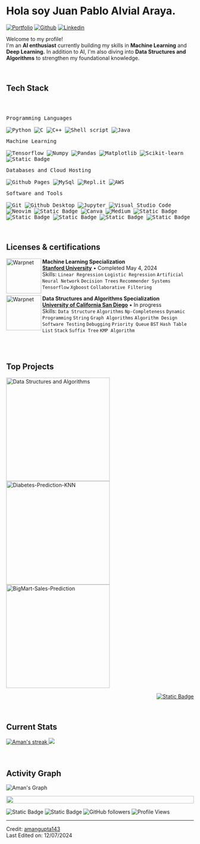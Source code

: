 <h1>Hola soy Juan Pablo Alvial Araya.</h1>

<!-- Header Links -->
[![Portfolio](https://img.shields.io/badge/-Portfolio-red?style=flat&logo=appveyor&logoColor=white)](https://bento.me/amangupta143)
[![Github](https://img.shields.io/badge/-Github-000?style=flat&logo=Github&logoColor=white)](https://github.com/amangupta143)
[![Linkedin](https://img.shields.io/badge/-LinkedIn-blue?style=flat&logo=Linkedin&logoColor=white)](https://www.linkedin.com/in/amangupta143/)



<!-- Short Bio -->
<p>Welcome to my profile! </br> I'm an <b>AI enthusiast</b> currently building my skills in <b>Machine Learning</b> and <b>Deep Learning.</b> In addition to AI, I'm also diving into <b>Data Structures and Algorithms</b> to strengthen my foundational knowledge.</p>


<!-- Tech Stack -->
</br>
<h2>Tech Stack</h2>

<div>
	<p style="display: inline-block;">
	<p>
		<kbd>
			<kbd>Programming Languages</kbd>
			<br>
			<br>
			<img alt="Python" src="https://img.shields.io/badge/Python-05122A?style=flat&logo=python">
			<img alt="C" src="https://img.shields.io/badge/C-05122A?logo=c&style=flat">
			<img alt="C++" src="https://img.shields.io/badge/C%2B%2B-05122A?logo=cplusplus&style=flat">
			<img src="https://img.shields.io/badge/Shell%20Script-05122A?style=flat&logo=gnu-bash&logoColor=white" alt="Shell script">
			<img alt="Java" src="https://img.shields.io/badge/Java-05122A?logo=openjdk&style=flat">
		</kbd>
	</p>
	<p>
		<kbd>
			<kbd>Machine Learning</kbd>
			<br>
			<br>
			<img alt="Tensorflow" src="https://img.shields.io/badge/Tensorflow-05122A?style=flat&logo=tensorflow">
			<img alt="Numpy" src="https://img.shields.io/badge/Numpy-05122A?style=flat&logo=numpy">
			<img alt="Pandas" src="https://img.shields.io/badge/Pandas-05122A?style=flat&logo=Pandas">
			<img alt="Matplotlib" src="https://img.shields.io/badge/Matplotlib-05122A?style=flat">
			<img alt="Scikit-learn" src="https://img.shields.io/badge/Scikit--learn-05122A?style=flat&logo=Scikit-learn">
			<img alt="Static Badge" src="https://img.shields.io/badge/OpenCV-05122A?style=flat&logo=OpenCV">
		</kbd>
	</p>
	<p>
		<kbd>
			<kbd>Databases and Cloud Hosting</kbd>
			<br>
			<br>
			<img alt="Github Pages" src="https://img.shields.io/badge/Github%20Pages-05122A?style=flat&logo=Github">
			<img alt="MySql" src="https://img.shields.io/badge/MySql-05122A?style=flat&logo=MySql">
			<img alt="Repl.it" src="https://img.shields.io/badge/Repl.it-05122A.svg?style=flat&logo=Replit">
			<img src="https://img.shields.io/badge/AWS%20Amplify-05122A?style=flat&logo=amazon-aws&logoColor=white" alt="AWS">
		</kbd>
	</p>
	<p>
		<kbd>
			<kbd>Software and Tools</kbd>
			<br>
			<br>
			<img alt="Git" src="https://img.shields.io/badge/Git-05122A?style=flat&logo=Git">
			<img alt="Github Desktop" src="https://img.shields.io/badge/Github%20Desktop-05122A?style=flat&logo=Github">
			<img alt="Jupyter" src="https://img.shields.io/badge/Jupyter-05122A?style=flat&logo=Jupyter">
			<img alt="Visual Studio Code" src="https://img.shields.io/badge/Visual%20Studio%20Code-05122A?style=flat&logo=Visual%20Studio%20Code">
			<img alt="Neovim" src="https://img.shields.io/badge/Neovim-05122A?style=flat&logo=Neovim">
			<img alt="Static Badge" src="https://img.shields.io/badge/Atom-05122A?style=flat">
			<img alt="Canva" src="https://img.shields.io/badge/Canva-05122A?style=flat&logo=Canva">
			<img alt="Medium" src="https://img.shields.io/badge/Medium-05122A?style=flat&logo=Medium">
			<img alt="Static Badge" src="https://img.shields.io/badge/Google%20Colab-05122A?style=flat&logo=Google%20Colab">
			<img alt="Static Badge" src="https://img.shields.io/badge/Notion-05122A?style=flat&logo=Notion">
			<img alt="Static Badge" src="https://img.shields.io/badge/Leetcode-05122A?style=flat&logo=Leetcode">
			<img alt="Static Badge" src="https://img.shields.io/badge/Codeforces-05122A?style=flat&logo=codeforces">
			<img alt="Static Badge" src="https://img.shields.io/badge/StackOverflow-05122A?style=flat&logo=StackOverflow">
		</kbd>
	</p>
    </p>
</div>


<!-- Licenses & certifications -->
</br>
<h2>Licenses & certifications</h2>

[<img align="left" height="94px" width="94px" alt="Warpnet" src="https://media.licdn.com/dms/image/C560BAQHr9suxyJBXMw/company-logo_200_200/0/1635534378870/stanford_university_logo?e=1723680000&v=beta&t=LPfySBrOZL3Abme80Rn3zZ_amSM3HFU8l65TpWwBmjk"/>](https://www.stanford.edu/)
**Machine Learning Specialization** \
[**Stanford University**](https://www.stanford.edu/)  • Completed May 4, 2024\
Skills: `Linear Regression` `Logistic Regression` `Artificial Neural Network` `Decision Trees`
`Recommender Systems` `Tensorflow` `Xgboost` `Collaborative Filtering`

[<img align="left" height="94px" width="94px" alt="Warpnet" src="https://media.licdn.com/dms/image/C560BAQHQYa-3EY_aaQ/company-logo_200_200/0/1630633790917/university_of_california_at_san_diego_logo?e=1723680000&v=beta&t=X_5Qx4h6UBPAShe291vknG4p8tGYC79r2en8cDoLtAQ"/>](https://ucsd.edu/)
**Data Structures and Algorithms Specialization** \
[**University of California San Diego**](https://ucsd.edu/) • In progress \
Skills: `Data Structure` `Algorithms` `Np-Completeness` `Dynamic Programming` `String` `Graph Algorithms` `Algorithm Design` `Software Testing` `Debugging` `Priority Queue` `BST` `Hash Table` `List` `Stack`
`Suffix Tree` `KMP Algorithm`

<br>


<!-- Top Projects List -->
</br>
<h2>Top Projects</h2>
<p>
  <a href="https://github.com/amangupta143/Data-Structures-and-Algorithms"><img width="278" src="https://denvercoder1-github-readme-stats.vercel.app/api/pin/?username=amangupta143&repo=Data-Structures-and-Algorithms&theme=dark&bg_color=0D1017&title_color=E8EDF3&hide_border=false&icon_color=E8EDF3&show_icons=false&border_radius=0" alt="Data Structures and Algorithms"></a>
  <a href="https://github.com/amangupta143/Diabetes-Prediction-KNN">
	  <img width="278" src="https://denvercoder1-github-readme-stats.vercel.app/api/pin/?username=amangupta143&repo=Diabetes-Prediction-KNN&theme=dark&bg_color=0D1017&title_color=E8EDF3&hide_border=false&icon_color=E8EDF3&show_icons=false&border_radius=0" alt="Diabetes-Prediction-KNN"></a>
  <a href="https://github.com/amangupta143/BigMart-Sales-Prediction">
	  <img width="278" src="https://denvercoder1-github-readme-stats.vercel.app/api/pin/?username=amangupta143&repo=BigMart-Sales-Prediction&theme=dark&bg_color=0D1017&title_color=E8EDF3&hide_border=false&icon_color=E8EDF3&show_icons=false&border_radius=0" alt="BigMart-Sales-Prediction">
  </a>
  </br>

  
  </p>
  <p align="right">
    <a href="https://github.com/amangupta143?tab=repositories"><img alt="Static Badge" src="https://img.shields.io/badge/All%20Projects-05122A?style=flat-square"></a>
  </p>


<!-- Current Stats card -->
</br>
<h2>Current Stats</h2>

<div>
<a href="https://github.com/amangupta143">
      <img alt="Aman's streak" src="https://github-readme-streak-stats-9m8ugfa77-denvercoder1.vercel.app/?user=amangupta143&theme=monokai-metallian&border_radius=0&card_width=417&card_height=194&background=0D1017&fire=E8EDF3&currStreakNum=E8EDF3&sideNums=E8EDF3&currStreakLabel=E8EDF3&sideLabels=E8EDF3F0&dates=E8EDF3D5&ring=E8EDF3F0&card_width=400&card_height=195"/>
    </a>
  <a href="https://github.com/amangupta143">
<img src="https://github-readme-stats.vercel.app/api?username=amangupta143&show_icons=true&bg_color=0D1017&border_radius=0&text_color=E8EDF3D5&title_color=E8EDF3&icon_color=E8EDF3&hide_border=false&card_width=414&card_height=195"/>
    </a>
</div>



<!-- Activity Graph card -->
</br>
</br>
<h2>Activity Graph</h2>

![Aman's Graph](https://github-readme-activity-graph.vercel.app/graph?username=amangupta143&custom_title=Aman's%20GitHub%20Activity%20Graph&bg_color=0d1017&color=e8edf3&line=e8edf3&point=e8edf3&area_color=FFFFFF&title_color=FFFFFF&area=true)

<img src="https://i.imgur.com/dBaSKWF.gif" height="20" width="100%">

![Static Badge](https://img.shields.io/badge/Thanks%20for%20visiting!-05122A)
![Static Badge](https://img.shields.io/badge/Star%20%E2%AD%90%20some%20repositories%20you%20find%20helpful!%20-05122A)
![GitHub followers](https://img.shields.io/github/followers/amangupta143?style=flat&logo=github&color=05122A&labelColor=05122A)
![Profile Views](https://komarev.com/ghpvc/?username=amangupta143&style=flat&labelolor=05122A&color=05122A)

------
Credit: [amangupta143](https://github.com/amangupta143) \
Last Edited on: 12/07/2024

